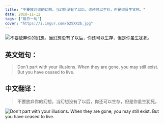 ```yaml
---
title: "不要放弃你的幻想。当幻想没有了以后，你还可以生存，但是你虽生犹死。"
date: 2018-11-12
tags: ["每日一句"]
cover: "https://i.imgur.com/b2SXX2b.jpg"
---
```


![不要放弃你的幻想。当幻想没有了以后，你还可以生存，但是你虽生犹死。](https://i.imgur.com/dhttJBT.jpg)

## 英文短句：
> Don't part with your illusions. When they are gone, you may still exist. But you have ceased to live.

<!--more-->

## 中文翻译：
> 不要放弃你的幻想。当幻想没有了以后，你还可以生存，但是你虽生犹死。

![Don't part with your illusions. When they are gone, you may still exist. But you have ceased to live.](https://i.imgur.com/mp44oGO.jpg)

